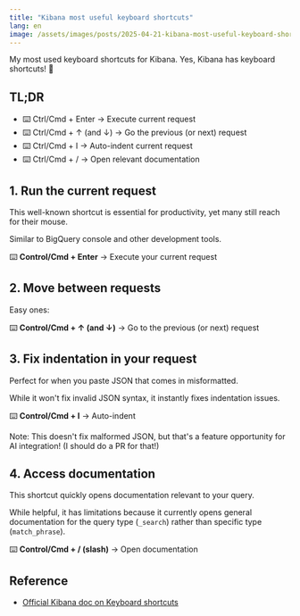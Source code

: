 ```yaml
---
title: "Kibana most useful keyboard shortcuts"
lang: en
image: /assets/images/posts/2025-04-21-kibana-most-useful-keyboard-shortcuts/kibana_shortcuts.png
---
```


My most used keyboard shortcuts for Kibana. Yes, Kibana has keyboard shortcuts! 🚀

## TL;DR

- ⌨️ Ctrl/Cmd + Enter → Execute current request
- ⌨️ Ctrl/Cmd + ↑ (and ↓) → Go the previous (or next) request
- ⌨️ Ctrl/Cmd + I → Auto-indent current request
- ⌨️ Ctrl/Cmd + / → Open relevant documentation

## 1. Run the current request

This well-known shortcut is essential for productivity, yet many still reach for their mouse.   

Similar to BigQuery console and other development tools.

⌨️ **Control/Cmd + Enter** → Execute your current request

## 2. Move between requests

Easy ones:

⌨️ **Control/Cmd + ↑ (and ↓)** → Go to the previous (or next) request

## 3. Fix indentation in your request

Perfect for when you paste JSON that comes in misformatted. 

While it won't fix invalid JSON syntax, it instantly fixes indentation issues.

⌨️ **Control/Cmd + I** → Auto-indent

Note: This doesn't fix malformed JSON, but that's a feature opportunity for AI integration! (I should do a PR for that!)

## 4. Access documentation

This shortcut quickly opens documentation relevant to your query. 

While helpful, it has limitations because it currently opens general documentation for the query type (`_search`) rather than specific type (`match_phrase`).

⌨️ **Control/Cmd + / (slash)** → Open documentation

## Reference

- [Official Kibana doc on Keyboard shortcuts](https://www.elastic.co/guide/en/kibana/current/keyboard-shortcuts.html)